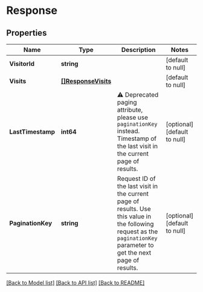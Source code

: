 # Response

## Properties
Name | Type | Description | Notes
------------ | ------------- | ------------- | -------------
**VisitorId** | **string** |  | [default to null]
**Visits** | [**[]ResponseVisits**](ResponseVisits.md) |  | [default to null]
**LastTimestamp** | **int64** | ⚠️ Deprecated paging attribute, please use `paginationKey` instead. Timestamp of the last visit in the current page of results.  | [optional] [default to null]
**PaginationKey** | **string** | Request ID of the last visit in the current page of results. Use this value in the following request as the `paginationKey` parameter to get the next page of results. | [optional] [default to null]

[[Back to Model list]](../README.md#documentation-for-models) [[Back to API list]](../README.md#documentation-for-api-endpoints) [[Back to README]](../README.md)

